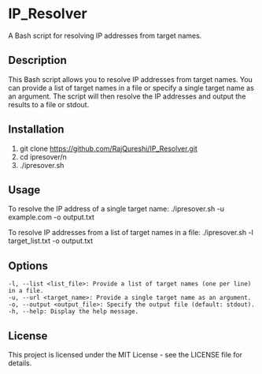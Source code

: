 # IP_Resolver

A Bash script for resolving IP addresses from target names.


## Description

This Bash script allows you to resolve IP addresses from target names. You can provide a list of target names in a file or specify a single target name as an argument. The script will then resolve the IP addresses and output the results to a file or stdout.

## Installation
1. git clone https://github.com/RajQureshi/IP_Resolver.git
2. cd ipresover/n
3. ./ipresover.sh
   
## Usage
To resolve the IP address of a single target name:
./ipresover.sh -u example.com -o output.txt

To resolve IP addresses from a list of target names in a file:
./ipresover.sh -l target_list.txt -o output.txt

## Options
    -l, --list <list_file>: Provide a list of target names (one per line) in a file.
    -u, --url <target_name>: Provide a single target name as an argument.
    -o, --output <output_file>: Specify the output file (default: stdout).
    -h, --help: Display the help message.

## License

This project is licensed under the MIT License - see the LICENSE file for details.


